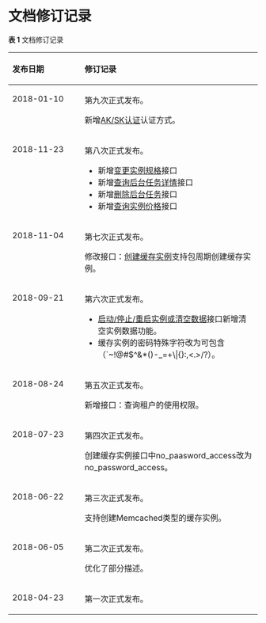 # 文档修订记录<a name="ZH-CN_TOPIC_0118645649"></a>

**表 1**  文档修订记录

<a name="table19819455343"></a>
<table><thead align="left"><tr id="row11987144512341"><th class="cellrowborder" valign="top" width="28.999999999999996%" id="mcps1.2.3.1.1"><p id="p20989204513420"><a name="p20989204513420"></a><a name="p20989204513420"></a>发布日期</p>
</th>
<th class="cellrowborder" valign="top" width="71%" id="mcps1.2.3.1.2"><p id="p499014520344"><a name="p499014520344"></a><a name="p499014520344"></a>修订记录</p>
</th>
</tr>
</thead>
<tbody><tr id="row1932916552018"><td class="cellrowborder" valign="top" width="28.999999999999996%" headers="mcps1.2.3.1.1 "><p id="p2330755203"><a name="p2330755203"></a><a name="p2330755203"></a>2018-01-10</p>
</td>
<td class="cellrowborder" valign="top" width="71%" headers="mcps1.2.3.1.2 "><p id="p153302555020"><a name="p153302555020"></a><a name="p153302555020"></a>第九次正式发布。</p>
<p id="p1898319137112"><a name="p1898319137112"></a><a name="p1898319137112"></a>新增<a href="AK-SK认证.md">AK/SK认证</a>认证方式。</p>
</td>
</tr>
<tr id="row17434294239"><td class="cellrowborder" valign="top" width="28.999999999999996%" headers="mcps1.2.3.1.1 "><p id="p1443418914232"><a name="p1443418914232"></a><a name="p1443418914232"></a>2018-11-23</p>
</td>
<td class="cellrowborder" valign="top" width="71%" headers="mcps1.2.3.1.2 "><p id="p64343911237"><a name="p64343911237"></a><a name="p64343911237"></a>第八次正式发布。</p>
<a name="ul14917193083615"></a><a name="ul14917193083615"></a><ul id="ul14917193083615"><li>新增<a href="变更实例规格.md">变更实例规格</a>接口</li><li>新增<a href="查询后台任务详情.md">查询后台任务详情</a>接口</li><li>新增<a href="删除后台任务.md">删除后台任务</a>接口</li><li>新增<a href="查询实例价格.md">查询实例价格</a>接口</li></ul>
</td>
</tr>
<tr id="row1170883461119"><td class="cellrowborder" valign="top" width="28.999999999999996%" headers="mcps1.2.3.1.1 "><p id="p0708153441114"><a name="p0708153441114"></a><a name="p0708153441114"></a>2018-11-04</p>
</td>
<td class="cellrowborder" valign="top" width="71%" headers="mcps1.2.3.1.2 "><p id="p13167812124"><a name="p13167812124"></a><a name="p13167812124"></a>第七次正式发布。</p>
<p id="p15168151121217"><a name="p15168151121217"></a><a name="p15168151121217"></a>修改接口：<a href="创建缓存实例.md">创建缓存实例</a>支持包周期创建缓存实例。</p>
</td>
</tr>
<tr id="row123646481308"><td class="cellrowborder" valign="top" width="28.999999999999996%" headers="mcps1.2.3.1.1 "><p id="p12991754300"><a name="p12991754300"></a><a name="p12991754300"></a>2018-09-21</p>
</td>
<td class="cellrowborder" valign="top" width="71%" headers="mcps1.2.3.1.2 "><p id="p12994145411019"><a name="p12994145411019"></a><a name="p12994145411019"></a>第六次正式发布。</p>
<a name="ul1141110618117"></a><a name="ul1141110618117"></a><ul id="ul1141110618117"><li><a href="启动-停止-重启实例或清空数据.md">启动/停止/重启实例或清空数据</a>接口新增清空实例数据功能。</li><li>缓存实例的密码特殊字符改为可包含（`~!@#$^&amp;*()-_=+\|{}:,&lt;.&gt;/?）。</li></ul>
</td>
</tr>
<tr id="row6275141610407"><td class="cellrowborder" valign="top" width="28.999999999999996%" headers="mcps1.2.3.1.1 "><p id="p1094982615409"><a name="p1094982615409"></a><a name="p1094982615409"></a>2018-08-24</p>
</td>
<td class="cellrowborder" valign="top" width="71%" headers="mcps1.2.3.1.2 "><p id="p169521826124012"><a name="p169521826124012"></a><a name="p169521826124012"></a>第五次正式发布。</p>
<p id="p095320263409"><a name="p095320263409"></a><a name="p095320263409"></a>新增接口：查询租户的使用权限。</p>
</td>
</tr>
<tr id="row112925717317"><td class="cellrowborder" valign="top" width="28.999999999999996%" headers="mcps1.2.3.1.1 "><p id="p128247111415"><a name="p128247111415"></a><a name="p128247111415"></a>2018-07-23</p>
</td>
<td class="cellrowborder" valign="top" width="71%" headers="mcps1.2.3.1.2 "><p id="p18827211341"><a name="p18827211341"></a><a name="p18827211341"></a>第四次正式发布。</p>
<p id="p483013113413"><a name="p483013113413"></a><a name="p483013113413"></a>创建缓存实例接口中no_paasword_access改为no_password_access。</p>
</td>
</tr>
<tr id="row205031831123613"><td class="cellrowborder" valign="top" width="28.999999999999996%" headers="mcps1.2.3.1.1 "><p id="p15051031193615"><a name="p15051031193615"></a><a name="p15051031193615"></a>2018-06-22</p>
</td>
<td class="cellrowborder" valign="top" width="71%" headers="mcps1.2.3.1.2 "><p id="p1850583114366"><a name="p1850583114366"></a><a name="p1850583114366"></a>第三次正式发布。</p>
<p id="p0706122817379"><a name="p0706122817379"></a><a name="p0706122817379"></a>支持创建Memcached类型的缓存实例。</p>
</td>
</tr>
<tr id="row1813992634420"><td class="cellrowborder" valign="top" width="28.999999999999996%" headers="mcps1.2.3.1.1 "><p id="p89611351448"><a name="p89611351448"></a><a name="p89611351448"></a>2018-06-05</p>
</td>
<td class="cellrowborder" valign="top" width="71%" headers="mcps1.2.3.1.2 "><p id="p49635359441"><a name="p49635359441"></a><a name="p49635359441"></a>第二次正式发布。</p>
<p id="p871133515450"><a name="p871133515450"></a><a name="p871133515450"></a>优化了部分描述。</p>
</td>
</tr>
<tr id="row159923455340"><td class="cellrowborder" valign="top" width="28.999999999999996%" headers="mcps1.2.3.1.1 "><p id="p1999574563414"><a name="p1999574563414"></a><a name="p1999574563414"></a>2018-04-23</p>
</td>
<td class="cellrowborder" valign="top" width="71%" headers="mcps1.2.3.1.2 "><p id="p97932174352"><a name="p97932174352"></a><a name="p97932174352"></a>第一次正式发布。</p>
</td>
</tr>
</tbody>
</table>

